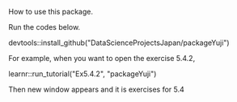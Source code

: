 How to use this package.

Run the codes below.

devtools::install_github("DataScienceProjectsJapan/packageYuji")

For example, when you want to open the exercise 5.4.2,

learnr::run_tutorial("Ex5.4.2", "packageYuji")

Then new window appears and it is exercises for 5.4

